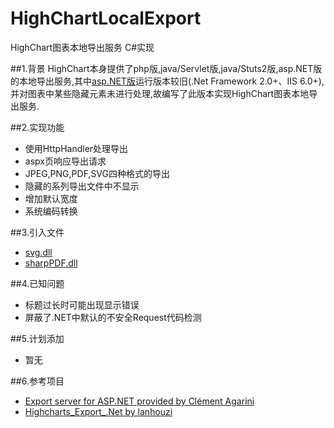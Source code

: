 # HighChartLocalExport
HighChart图表本地导出服务 C#实现

##1.背景
HighChart本身提供了php版,java/Servlet版,java/Stuts2版,asp.NET版的本地导出服务,其中[asp.NET版](https://github.com/hcharts/Highcharts_Export_.Net)运行版本较旧(.Net Framework 2.0+、IIS 6.0+),并对图表中某些隐藏元素未进行处理,故编写了此版本实现HighChart图表本地导出服务.

##2.实现功能
- 使用HttpHandler处理导出
- aspx页响应导出请求
- JPEG,PNG,PDF,SVG四种格式的导出
- 隐藏的系列导出文件中不显示
- 增加默认宽度
- 系统编码转换

##3.引入文件
- [svg.dll](http://svg.codeplex.com/)
- [sharpPDF.dll](http://sharppdf.sourceforge.net/index.html)

##4.已知问题
- 标题过长时可能出现显示错误
- 屏蔽了.NET中默认的不安全Request代码检测

##5.计划添加
- 暂无

##6.参考项目
- [Export server for ASP.NET provided by Clément Agarini](https://github.com/imclem/Highcharts-export-module-asp.net)
- [Highcharts_Export_.Net by lanhouzi](https://github.com/lanhouzi/Highcharts_Export_.Net)

